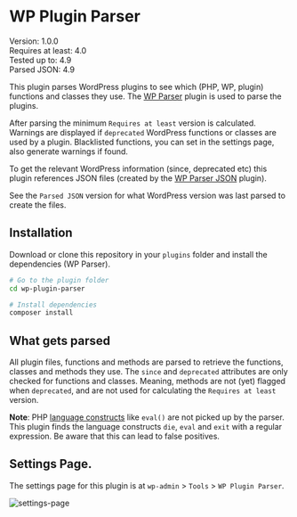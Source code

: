 # WP Plugin Parser

Version: 1.0.0  
Requires at least: 4.0  
Tested up to: 4.9  
Parsed JSON: 4.9

This plugin parses WordPress plugins to see which (PHP, WP, plugin) functions and classes they use. The [WP Parser](https://github.com/WordPress/phpdoc-parser) plugin is used to parse the plugins.

After parsing the minimum `Requires at least` version is calculated. Warnings are displayed if `deprecated` WordPress functions or classes are used by a plugin. Blacklisted functions, you can set in the settings page, also generate warnings if found.

To get the relevant WordPress information (since, deprecated etc) this plugin references JSON files (created by the [WP Parser JSON](https://github.com/keesiemeijer/wp-parser-json) plugin).

See the `Parsed JSON` version for what WordPress version was last parsed to create the files.

## Installation
Download or clone this repository in your `plugins` folder and install the dependencies (WP Parser). 

```bash
# Go to the plugin folder
cd wp-plugin-parser

# Install dependencies
composer install
```

## What gets parsed
All plugin files, functions and methods are parsed to retrieve the functions, classes and methods they use. The `since` and `deprecated` attributes are only checked for functions and classes. Meaning, methods are not (yet) flagged when `deprecated`, and are not used for calculating the `Requires at least` version.

**Note**: PHP [language constructs](https://secure.php.net/manual/en/reserved.keywords.php) like `eval()` are not picked up by the parser. This plugin finds the language constructs `die`, `eval` and `exit` with a regular expression. Be aware that this can lead to false positives.

## Settings Page.
The settings page for this plugin is at `wp-admin` > `Tools` > `WP Plugin Parser`.

![settings-page](https://user-images.githubusercontent.com/1436618/33215860-a6e61dfa-d131-11e7-93ce-f5f89e4759eb.png)